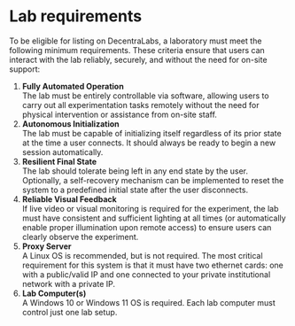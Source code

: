# Lab requirements

To be eligible for listing on DecentraLabs, a laboratory must meet the following minimum requirements. These criteria ensure that users can interact with the lab reliably, securely, and without the need for on-site support:

1. **Fully Automated Operation**\
   The lab must be entirely controllable via software, allowing users to carry out all experimentation tasks remotely without the need for physical intervention or assistance from on-site staff.
2. **Autonomous Initialization**\
   The lab must be capable of initializing itself regardless of its prior state at the time a user connects. It should always be ready to begin a new session automatically.
3. **Resilient Final State**\
   The lab should tolerate being left in any end state by the user. Optionally, a self-recovery mechanism can be implemented to reset the system to a predefined initial state after the user disconnects.
4. **Reliable Visual Feedback**\
   If live video or visual monitoring is required for the experiment, the lab must have consistent and sufficient lighting at all times (or automatically enable proper illumination upon remote access) to ensure users can clearly observe the experiment.
5. **Proxy Server**\
   A Linux OS is recommended, but is not required. The most critical requirement for this system is that it must have two ethernet cards: one with a public/valid IP and one connected to your private institutional network with a private IP.
6. **Lab Computer(s)**\
   A Windows 10 or Windows 11 OS is required. Each lab computer must control just one lab setup.
